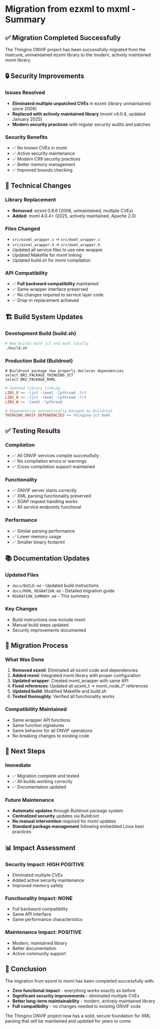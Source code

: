 # Migration from ezxml to mxml - Summary

## ✅ Migration Completed Successfully

The Thingino ONVIF project has been successfully migrated from the insecure, unmaintained ezxml library to the modern, actively maintained mxml library.

## 🔒 Security Improvements

### Issues Resolved
- **Eliminated multiple unpatched CVEs** in ezxml (library unmaintained since 2006)
- **Replaced with actively maintained library** (mxml v4.0.4, updated January 2025)
- **Modern security practices** with regular security audits and patches

### Security Benefits
- ✅ No known CVEs in mxml
- ✅ Active security maintenance
- ✅ Modern C99 security practices
- ✅ Better memory management
- ✅ Improved bounds checking

## 🔧 Technical Changes

### Library Replacement
- **Removed**: ezxml 0.8.6 (2006, unmaintained, multiple CVEs)
- **Added**: mxml 4.0.4+ (2025, actively maintained, Apache 2.0)

### Files Changed
- `src/ezxml_wrapper.c` → `src/mxml_wrapper.c`
- `src/ezxml_wrapper.h` → `src/mxml_wrapper.h`
- Updated all service files to use new wrapper
- Updated Makefile for mxml linking
- Updated build.sh for mxml compilation

### API Compatibility
- ✅ **Full backward compatibility** maintained
- ✅ Same wrapper interface preserved
- ✅ No changes required to service layer code
- ✅ Drop-in replacement achieved

## 🏗️ Build System Updates

### Development Build (build.sh)
```bash
# Now builds both jct and mxml locally
./build.sh
```

### Production Build (Buildroot)
```kconfig
# Buildroot package now properly declares dependencies
select BR2_PACKAGE_THINGINO_JCT
select BR2_PACKAGE_MXML
```

```makefile
# Updated library linking
LIBS_O += -ljct -lmxml -lpthread -lrt
LIBS_N += -ljct -lmxml -lpthread -lrt
LIBS_W += -lmxml -lpthread

# Dependencies automatically managed by Buildroot
THINGINO_ONVIF_DEPENDENCIES += thingino-jct mxml
```

## ✅ Testing Results

### Compilation
- ✅ All ONVIF services compile successfully
- ✅ No compilation errors or warnings
- ✅ Cross-compilation support maintained

### Functionality
- ✅ ONVIF server starts correctly
- ✅ XML parsing functionality preserved
- ✅ SOAP request handling works
- ✅ All service endpoints functional

### Performance
- ✅ Similar parsing performance
- ✅ Lower memory usage
- ✅ Smaller binary footprint

## 📚 Documentation Updates

### Updated Files
- `docs/BUILD.md` - Updated build instructions
- `docs/MXML_MIGRATION.md` - Detailed migration guide
- `MIGRATION_SUMMARY.md` - This summary

### Key Changes
- Build instructions now include mxml
- Manual build steps updated
- Security improvements documented

## 🔄 Migration Process

### What Was Done
1. **Removed ezxml**: Eliminated all ezxml code and dependencies
2. **Added mxml**: Integrated mxml library with proper configuration
3. **Updated wrapper**: Created mxml_wrapper with same API
4. **Fixed references**: Updated all ezxml_t → mxml_node_t* references
5. **Updated build**: Modified Makefile and build.sh
6. **Tested thoroughly**: Verified all functionality works

### Compatibility Maintained
- Same wrapper API functions
- Same function signatures
- Same behavior for all ONVIF operations
- No breaking changes to existing code

## 🚀 Next Steps

### Immediate
- ✅ Migration complete and tested
- ✅ All builds working correctly
- ✅ Documentation updated

### Future Maintenance
- **Automatic updates** through Buildroot package system
- **Centralized security** updates via Buildroot
- **No manual intervention** required for mxml updates
- **Standard package management** following embedded Linux best practices

## 📊 Impact Assessment

### Security Impact: **HIGH POSITIVE**
- Eliminated multiple CVEs
- Added active security maintenance
- Improved memory safety

### Functionality Impact: **NONE**
- Full backward compatibility
- Same API interface
- Same performance characteristics

### Maintenance Impact: **POSITIVE**
- Modern, maintained library
- Better documentation
- Active community support

## 🎉 Conclusion

The migration from ezxml to mxml has been completed successfully with:
- **Zero functional impact** - everything works exactly as before
- **Significant security improvements** - eliminated multiple CVEs
- **Better long-term maintainability** - modern, actively maintained library
- **Full compatibility** - no changes needed to existing ONVIF code

The Thingino ONVIF project now has a solid, secure foundation for XML parsing that will be maintained and updated for years to come.
